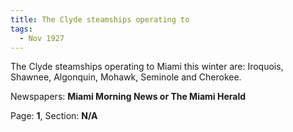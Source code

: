 ```yaml
---  
title: The Clyde steamships operating to  
tags:  
  - Nov 1927  
---  
```

  
The Clyde steamships operating to Miami this winter are: Iroquois, Shawnee, Algonquin, Mohawk, Seminole and Cherokee.  
  
Newspapers: **Miami Morning News or The Miami Herald**  
  
Page: **1**, Section: **N/A** 
